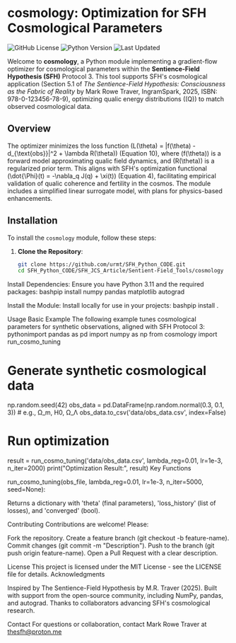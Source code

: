 # cosmology: Optimization for SFH Cosmological Parameters

![GitHub License](https://img.shields.io/badge/license-MIT-blue.svg)
![Python Version](https://img.shields.io/badge/python-3.11-green.svg)
![Last Updated](https://img.shields.io/badge/last_updated-Sep_17_2025-orange.svg)

Welcome to **cosmology**, a Python module implementing a gradient-flow optimizer for cosmological parameters within the **Sentience-Field Hypothesis (SFH)** Protocol 3. This tool supports SFH's cosmological application (Section 5.1 of *The Sentience-Field Hypothesis: Consciousness as the Fabric of Reality* by Mark Rowe Traver, IngramSpark, 2025, ISBN: 978-0-123456-78-9), optimizing qualic energy distributions (\(Q\)) to match observed cosmological data.

## Overview

The optimizer minimizes the loss function \(L(\theta) = \|f(\theta) - d_{\text{obs}}\|^2 + \lambda R(\theta)\) (Equation 10), where \(f(\theta)\) is a forward model approximating qualic field dynamics, and \(R(\theta)\) is a regularized prior term. This aligns with SFH's optimization functional \(\dot{\Phi}(t) = -\nabla_q J(q) + \xi(t)\) (Equation 4), facilitating empirical validation of qualic coherence and fertility in the cosmos. The module includes a simplified linear surrogate model, with plans for physics-based enhancements.

## Installation

To install the `cosmology` module, follow these steps:

1. **Clone the Repository**:
   ```bash
   git clone https://github.com/urmt/SFH_Python_CODE.git
   cd SFH_Python_CODE/SFH_JCS_Article/Sentient-Field_Tools/cosmology

Install Dependencies:
Ensure you have Python 3.11 and the required packages:
bashpip install numpy pandas matplotlib autograd

Install the Module:
Install locally for use in your projects:
bashpip install .


Usage
Basic Example
The following example tunes cosmological parameters for synthetic observations, aligned with SFH Protocol 3:
pythonimport pandas as pd
import numpy as np
from cosmology import run_cosmo_tuning

# Generate synthetic cosmological data
np.random.seed(42)
obs_data = pd.DataFrame(np.random.normal(0.3, 0.1, 3))  # e.g., Ω_m, H0, Ω_Λ
obs_data.to_csv('data/obs_data.csv', index=False)

# Run optimization
result = run_cosmo_tuning('data/obs_data.csv', lambda_reg=0.01, lr=1e-3, n_iter=2000)
print("Optimization Result:", result)
Key Functions

run_cosmo_tuning(obs_file, lambda_reg=0.01, lr=1e-3, n_iter=5000, seed=None):

Returns a dictionary with 'theta' (final parameters), 'loss_history' (list of losses), and 'converged' (bool).



Contributing
Contributions are welcome! Please:

Fork the repository.
Create a feature branch (git checkout -b feature-name).
Commit changes (git commit -m "Description").
Push to the branch (git push origin feature-name).
Open a Pull Request with a clear description.

License
This project is licensed under the MIT License - see the LICENSE file for details.
Acknowledgments

Inspired by The Sentience-Field Hypothesis by M.R. Traver (2025).
Built with support from the open-source community, including NumPy, pandas, and autograd.
Thanks to collaborators advancing SFH's cosmological research.

Contact
For questions or collaboration, contact Mark Rowe Traver at thesfh@proton.me
